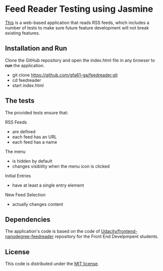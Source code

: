 # Feed Reader Testing using Jasmine

[This](https://gfa61-ga.github.io/feedreader) is a web-based application that reads RSS feeds, which includes a number of tests to make sure future feature development will not break existing features.

## Installation and Run
Clone the GitHub repository and open the index.html file in any browser to **run** the application.

* git clone https://github.com/gfa61-ga/feedreader.git
* cd feedreader
* start index.html

## The tests

The provided tests ensure that:

RSS Feeds
* are defined
* each feed has an URL
* each feed has a name

The menu
* is hidden by default
* changes visibility when the menu icon is clicked

Initial Entries
* have at least a single entry element

New Feed Selection
* actually changes content

## Dependencies

The application's code is based on the code of [Udacity/frontend-nanodegree-feedreader](https://github.com/udacity/frontend-nanodegree-feedreader) repository for the Front End Develpmpent students.

## License
This code is distributed under the [MIT license](https://opensource.org/licenses/MIT).